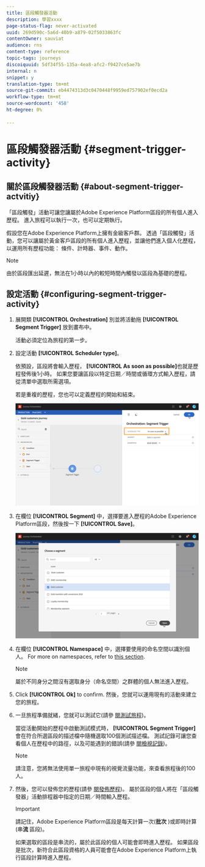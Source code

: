```yaml
---
title: 區段觸發器活動
description: 學習xxxx
page-status-flag: never-activated
uuid: 269d590c-5a6d-40b9-a879-02f5033863fc
contentOwner: sauviat
audience: rns
content-type: reference
topic-tags: journeys
discoiquuid: 5df34f55-135a-4ea8-afc2-f9427ce5ae7b
internal: n
snippet: y
translation-type: tm+mt
source-git-commit: eb4474313d3c0470448f9959ed757902ef0ecd2a
workflow-type: tm+mt
source-wordcount: '458'
ht-degree: 0%

---
```



# 區段觸發器活動 {#segment-trigger-activity}

## 關於區段觸發器活動 {#about-segment-trigger-actvitiy}

「區段觸發」活動可讓您讓屬於Adobe Experience Platform區段的所有個人進入歷程。 進入旅程可以執行一次，也可以定期執行。

假設您在Adobe Experience Platform上擁有金級客戶群。 透過「區段觸發」活動，您可以讓屬於黃金客戶區段的所有個人進入歷程，並讓他們進入個人化歷程，以運用所有歷程功能： 條件、計時器、事件、動作。

>[!NOTE]
>
>由於區段匯出延遲，無法在1小時以內的較短時間內觸發以區段為基礎的歷程。

## 設定活動 {#configuring-segment-trigger-activity}

1. 展開類 **[!UICONTROL Orchestration]** 別並將活動拖 **[!UICONTROL Segment Trigger]** 放到畫布中。

   活動必須定位為旅程的第一步。

1. 設定活動 **[!UICONTROL Scheduler type]**。

   依預設，區段將會輸入歷程， **[!UICONTROL As soon as possible]**&#x200B;也就是歷程發佈後1小時。 如果您要讓區段以特定日期／時間或循環方式輸入歷程，請從清單中選取所需選項。

   若是重複的歷程，您也可以定義歷程的開始和結束。

   ![](../assets/segment-trigger-schedule.png)

1. 在欄位 **[!UICONTROL Segment]** 中，選擇要進入歷程的Adobe Experience Platform區段，然後按一下 **[!UICONTROL Save]**。

   ![](../assets/segment-trigger-segment-selection.png)

1. 在欄位 **[!UICONTROL Namespace]** 中，選擇要使用的命名空間以識別個人。 For more on namespaces, refer to [this section](../event/selecting-the-namespace.md).

   >[!NOTE]
   >
   >屬於不同身分之間沒有選取身分（命名空間）之群體的個人無法進入歷程。

1. Click **[!UICONTROL Ok]** to confirm. 然後，您就可以運用現有的活動來建立您的旅程。

1. 一旦旅程準備就緒，您就可以測試它(請參 [閱測試旅程](../building-journeys/testing-the-journey.md))。

   當從活動開始的歷程中啟動測試模式時， **[!UICONTROL Segment Trigger]** 會在符合所選區段的描述檔中隨機選取100個測試描述檔。 測試記錄可讓您查看個人在歷程中的路徑，以及可能遇到的錯誤(請參 [閱檢視記錄](../building-journeys/testing-the-journey.md#viewing_logs))。

   >[!NOTE]
   >
   >請注意，您將無法使用單一旅程中現有的視覺流量功能，來查看旅程後的100人。

1. 然後，您可以發佈您的歷程(請參 [閱發佈歷程](../building-journeys/publishing-the-journey.md))。 屬於區段的個人將在「區段觸發器」活動排程器中指定的日期／時間輸入歷程。

   >[!IMPORTANT]
   >
   >請記住，Adobe Experience Platform區段是每天計算一次(**批次** )或即時計算(串&#x200B;**流** 區段)。
   >
   >如果選取的區段是串流的，屬於此區段的個人可能會即時進入歷程。 如果區段是批次，新符合此區段資格的人員可能會在Adobe Experience Platform上執行區段計算時進入歷程。
